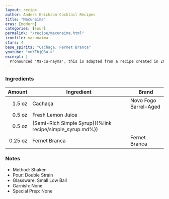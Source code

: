 ```yaml
---
layout: recipe
author: Anders Erickson Cocktail Recipes
title: "Macunaíma"
eras: [modern]
categories: [sour]
permalink: "/recipe/macunaima.html"
iconfile: macunaima
stars: 4
base_spirits: "Cachaça, Fernet Branca"
youtube: "xnXFbjQSu-k"
excerpt: |
  Pronounced 'Ma-cu-nayma', this is adapted from a recipe created in 2014 by Arnaldo Hirai at his Boca de Ouro bar in São Paulo, Brazil. According to Arnaldo, his recipe started to take shape in 2014 and was almost called Caxirola, after the rattle created by Carlinhos Brown to be the official musical instrument for the World Cup in Brazil later that year.
---
```


### Ingredients

|  Amount | Ingredient                                                | Brand                 |
| ------: | --------------------------------------------------------- | --------------------- |
|  1.5 oz | Cachaça                                                   | Novo Fogo Barrel-Aged |
|  0.5 oz | Fresh Lemon Juice                                         |
|  0.5 oz | [Semi-Rich Simple Syrup]({%link recipe/simple_syrup.md%}) |
| 0.25 oz | Fernet Branca                                             | Fernet Branca         |

### Notes

- Method: Shaken
- Pour: Double Strain
- Glassware: Small Low Ball
- Garnish: None
- Special Prep: None

